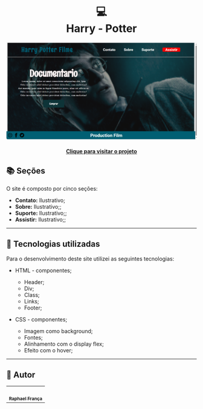  <h1 align="center">
  💻<br>Harry - Potter
</h1>

![Resultado final do projeto](potter.png)
<h4 align="center"><a href="https://benevolent-frangipane-abe99f.netlify.app/">Clique para visitar o projeto</a></h4>


## 📚 Seções

O site é composto por cinco seções:

- **Contato:** Ilustrativo;
- **Sobre:** Ilustrativo;;
- **Suporte:** Ilustrativo;;
- **Assistir:** Ilustrativo;;


---

## 💼 Tecnologias utilizadas

Para o desenvolvimento deste site utilizei as seguintes tecnologias:

- HTML - componentes;
   - Header;
   - Div;
   - Class;
   - Links;
   - Footer;
  
- CSS - componentes;
  -  Imagem como background;
   - Fontes;
   - Alinhamento com o display flex;
   - Efeito com o hover;


---

<h2>🦄 Autor</h2>

<table>
  <tr>
    <td align="center">
      <a href="https://github.com/iuricode">
        <img src="https://th.bing.com/th/id/OIP.AiDM_3jLeUPrxZfB7EeuwwAAAA?pid=ImgDet&rs=1" width="100px;" alt=""/><br>
        <sub>
          <b>Raphael França</b>
        </sub>
      </a>
    </td>
  </tr>
</table>
